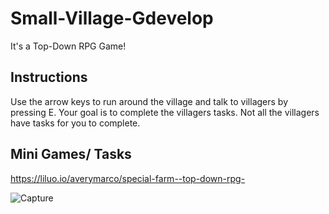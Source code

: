 # Small-Village-Gdevelop
It's a Top-Down RPG Game!
<h2> Instructions </h2>
Use the arrow keys to run around the village and talk to villagers by pressing E. Your goal is to complete the villagers tasks. Not all the villagers have tasks for you to complete.

<h2> Mini Games/ Tasks </h2>


https://liluo.io/averymarco/special-farm--top-down-rpg-

![Capture](https://user-images.githubusercontent.com/119620642/214636150-81eba479-7e50-46e6-b63e-cf78089358b8.PNG)
